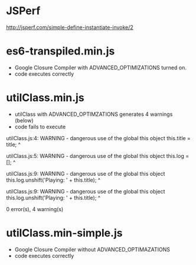 JSPerf
======
http://jsperf.com/simple-define-instantiate-invoke/2


es6-transpiled.min.js
=====================
- Google Closure Compiler with ADVANCED_OPTIMIZATIONS turned on. 
- code executes correctly


utilClass.min.js
================
- utilClass with ADVANCED_OPTIMZATIONS generates 4 warnings (below)
- code fails to execute


utilClass.js:4: WARNING - dangerous use of the global this object
        this.title = title;
        ^

utilClass.js:5: WARNING - dangerous use of the global this object
        this.log = [];
        ^

utilClass.js:9: WARNING - dangerous use of the global this object
        this.log.unshift('Playing: ' + this.title);
        ^

utilClass.js:9: WARNING - dangerous use of the global this object
        this.log.unshift('Playing: ' + this.title);
                                       ^

0 error(s), 4 warning(s)


utilClass.min-simple.js
=============================
- Google Closure Compiler without ADVANCED_OPTIMAZATIONS
- code executes correctly
